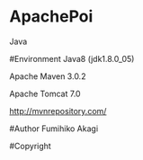 # ApachePoi
Java

#Environment
Java8 (jdk1.8.0_05)

Apache Maven 3.0.2

Apache Tomcat 7.0

http://mvnrepository.com/

#Author
Fumihiko Akagi

#Copyright

